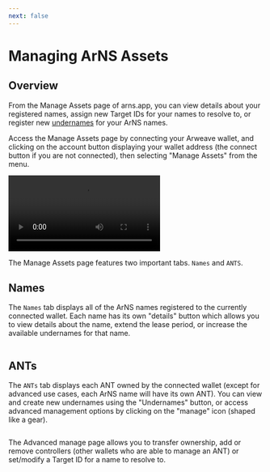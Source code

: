 ```yaml
---
next: false
---
```

# Managing ArNS Assets

## Overview

From the Manage Assets page of arns.app, you can view details about your registered names, assign new Target IDs for your names to resolve to, or register new [undernames](../../arns.md#under_names) for your ArNS names.

Access the Manage Assets page by connecting your Arweave wallet, and clicking on the account button displaying your wallet address (the connect button if you are not connected), then selecting "Manage Assets" from the menu.

<video class="amazingdiagram" controls>
  <source :src="$withBase('/videos/manage-assets.mp4')" type="video/mp4">
  Your browser does not support the video tag.
</video>

The Manage Assets page features two important tabs. `Names` and `ANTS`.

## Names

The `Names` tab displays all of the ArNS names registered to the currently connected wallet. Each name has its own "details" button which allows you to view details about the name, extend the lease period, or increase the available undernames for that name.

<img class="amazingdiagram" :src="$withBase('/images/arns-assets-names.jpeg')">

## ANTs

The `ANTs` tab displays each ANT owned by the connected wallet (except for advanced use cases, each ArNS name will have its own ANT). You can view and create new undernames using the "Undernames" button, or access advanced management options by clicking on the "manage" icon (shaped like a gear).

<img class="amazingdiagram" :src="$withBase('/images/arns-assets-ants.jpeg')">

The Advanced manage page allows you to transfer ownership, add or remove controllers (other wallets who are able to manage an ANT) or set/modify a Target ID for a name to resolve to.

<img class="amazingdiagram" :src="$withBase('/images/arns-manage-ant.jpeg')">